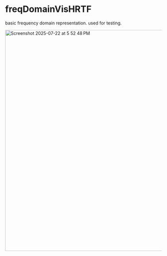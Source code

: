 # freqDomainVisHRTF

basic frequency domain representation. used for testing.

<img width="2558" height="710" alt="Screenshot 2025-07-22 at 5 52 48 PM" src="https://github.com/user-attachments/assets/5f9f4dd2-6f28-48d0-8a8c-b00d87d2b595" />
